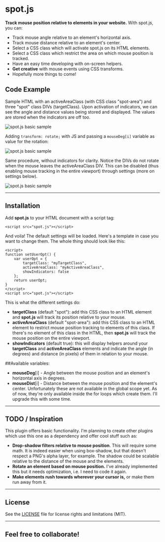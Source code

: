 # spot.js

**Track mouse position relative to elements in your website.** With spot.js, you can:
- Track mouse angle relative to an element's horizontal axis.
- Track mouse distance relative to an element's center.
- Select a CSS class which will activate spot.js on its HTML elements.
- Select a CSS class which restrict the area on which mouse position is tracked.
- Have an easy time developing with on-screen helpers.
- **Get creative** with mouse events using CSS transforms.
- Hopefully more things to come!

## Code Example

Sample HTML with an activeAreaClass (with CSS class "spot-area") and three "spot" class DIVs (targetClass). Upon activation of indicators, we can see the angle and distance values being stored and displayed. The values are stored when the indicators are off too.

![spot.js basic sample](http://brainlessdeveloper.com/assets/spotjs1.gif)

Adding <code>transform: rotate;</code> with JS and passing a <code>mouseDeg[i]</code> variable as value for the rotation:

![spot.js basic sample](http://brainlessdeveloper.com/assets/spotjs2.gif)

Same procedure, without indicators for clarity. Notice the DIVs do not rotate when the mouse leaves the activeAreaClass DIV. This can be disabled (thus enabling mouse tracking in the entire viewport) through settings (more on settings below).

![spot.js basic sample](http://brainlessdeveloper.com/assets/spotjs3.gif)

----------
## Installation

Add **spot.js** to your HTML document with a script tag:
```
<script src="spot.js"></script>
```
And voila! The default settings will be loaded. Here's a template in case you want to change them. The whole thing should look like this:
```
<script>
function setUserOpt() {
    var userOpt = {
        targetClass: "myTargetClass",
        activeAreaClass: "myActiveAreaClass",
        showIndicators: false
    };
    return userOpt;
}
</script>
<script src="spot.js"></script>
``` 

This is what the different settings do:
- **targetClass** (default "spot"): add this CSS class to an HTML element and **spot.js** will track its position relative to your mouse.
- **activeAreaClass** (default "spot-area"): add this CSS class to an HTML element to restrict mouse position tracking to elements of this class. If there's no element of this class in the HTML, then **spot.js** will track the mouse position on the entire viewport.
- **showIndicators** (default true): this will display helpers around your **targetClass** and **activeAreaClass** elements and indicate the angle (in degrees) and distance (in pixels) of them in relation to your mouse.

##Available variables:
- **mouseDeg**[i] - Angle between the mouse position and an element's horizontal axis in degrees.
- **mouseDist**[i] - Distance between the mouse position and the element's center.
Unfortunately these are not available in the global scope yet. As of now, they're only available inside the for loops which create them. I'll upgrade this with some time.

----------
## TODO / Inspiration
This plugin offers basic functionality. I'm planning to create other plugins which use this one as a dependency and offer cool stuff such as:
- **Drop-shadow filters relative to mouse position**. This will require some math. It is indeed easier when using box-shadow, but that doesn't respect a PNG's alpha layer, for example. The shadow could be scalable relative to the distance of the mouse and the elements.
- **Rotate an element based on mouse position.** I've already implemented this but it needs optimization, i.e. I need to code it again.
- **Make elements rush towards wherever your cursor is,** or make them run away from it.

----------
## License
See the [LICENSE](https://github.com/brainlessdeveloper/spot.js/blob/master/LICENSE.md) file for license rights and limitations (MIT).

---------
## Feel free to collaborate!